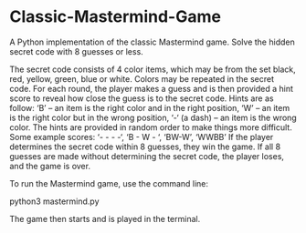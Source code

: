 # Classic-Mastermind-Game
A Python implementation of the classic Mastermind game. Solve the hidden secret code with 8 guesses or less.

The secret code consists of 4 color items, which may be from the set black, red, yellow, green, blue or 
white. Colors may be repeated in the secret code. 
For each round, the player makes a guess and is then provided a hint score to reveal how close the guess 
is to the secret code. Hints are as follow: ‘B’ – an item is the right color and in the right position, ‘W’ – an 
item is the right color but in the wrong position, ‘-‘ (a dash) – an item is the wrong color. The hints are 
provided in random order to make things more difficult. Some example scores: ‘- - - -‘, ‘B - W - ‘, ‘BW-W’, 
‘WWBB’
If the player determines the secret code within 8 guesses, they win the game.
If all 8 guesses are made without determining the secret code, the player loses, and the game is over.

To run the Mastermind game, use the command line:
 
python3 mastermind.py
 
The game then starts and is played in the terminal.

